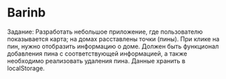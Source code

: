 # Barinb

Задание: Разработать небольшое приложение, где пользователю показывается карта; на домах расставлены точки (пины). При клике на пин, нужно отобразить информацию о доме. Должен быть функционал добавления пина с соответствующей информацией, а также необходимо реализовать удаления пина. Данные хранить в localStorage.
